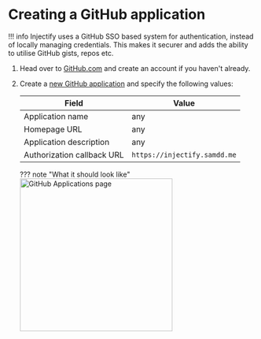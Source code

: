 # Creating a GitHub application
!!! info
    Injectify uses a GitHub SSO based system for authentication, instead of locally managing credentials. This makes it securer and adds the ability to utilise GitHub gists, repos etc.

1. Head over to [GitHub.com](https://github.com) and create an account if you haven't already.
2. Create a [new GitHub application](https://github.com/settings/applications/new) and specify the following values:

    | Field                      | Value                        |
    |----------------------------|------------------------------|
    | Application name           | any                          |
    | Homepage URL               | any                          |
    | Application description    | any                          |
    | Authorization callback URL | `https://injectify.samdd.me` |

    ??? note "What it should look like"
        <img src="https://i.imgur.com/oiuiMhR.png" alt="GitHub Applications page" height="310">